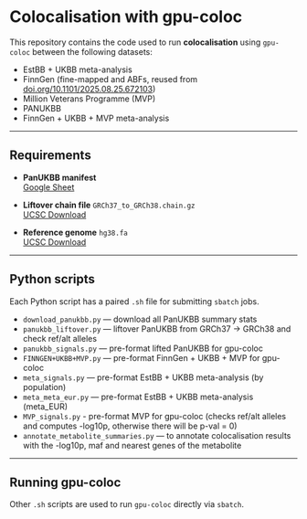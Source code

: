 # Colocalisation with gpu-coloc

This repository contains the code used to run **colocalisation** using `gpu-coloc` between the following datasets:  
- EstBB + UKBB meta-analysis  
- FinnGen (fine-mapped and ABFs, reused from [doi.org/10.1101/2025.08.25.672103](https://doi.org/10.1101/2025.08.25.672103))  
- Million Veterans Programme (MVP)  
- PANUKBB  
- FinnGen + UKBB + MVP meta-analysis  

---

## Requirements

- **PanUKBB manifest**  
  [Google Sheet](https://docs.google.com/spreadsheets/d/1AeeADtT0U1AukliiNyiVzVRdLYPkTbruQSk38DeutU8/edit?gid=1450719288#gid=1450719288)

- **Liftover chain file** `GRCh37_to_GRCh38.chain.gz`  
  [UCSC Download](https://hgdownload.soe.ucsc.edu/goldenPath/hg38/liftOver/)

- **Reference genome** `hg38.fa`  
  [UCSC Download](https://hgdownload.soe.ucsc.edu/goldenPath/hg38/bigZips/)

---

## Python scripts

Each Python script has a paired `.sh` file for submitting `sbatch` jobs.

- `download_panukbb.py` — download all PanUKBB summary stats  
- `panukbb_liftover.py` — liftover PanUKBB from GRCh37 → GRCh38 and check ref/alt alleles  
- `panukbb_signals.py` — pre-format lifted PanUKBB for gpu-coloc  
- `FINNGEN+UKBB+MVP.py` — pre-format FinnGen + UKBB + MVP for gpu-coloc  
- `meta_signals.py` — pre-format EstBB + UKBB meta-analysis (by population)  
- `meta_meta_eur.py` — pre-format EstBB + UKBB meta-analysis (meta_EUR)  
- `MVP_signals.py` - pre-format MVP for gpu-coloc (checks ref/alt alleles and computes -log10p, otherwise there will be p-val = 0)
- `annotate_metabolite_summaries.py` — to annotate colocalisation results with the -log10p, maf and nearest genes of the metabolite

---

## Running gpu-coloc

Other `.sh` scripts are used to run `gpu-coloc` directly via `sbatch`.
